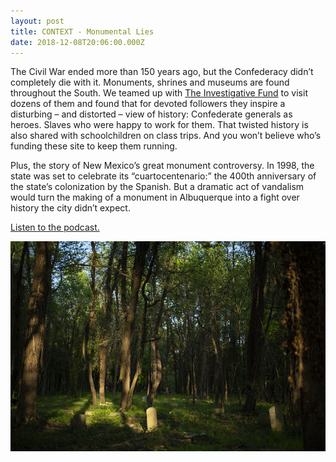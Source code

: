 ```yaml
---
layout: post
title: CONTEXT - Monumental Lies
date: 2018-12-08T20:06:00.000Z
---
```

The Civil War ended more than 150 years ago, but the Confederacy didn’t completely die with it. Monuments, shrines and museums are found throughout the South. We teamed up with [The Investigative Fund](https://www.theinvestigativefund.org/) to visit dozens of them and found that for devoted followers they inspire a disturbing – and distorted – view of history: Confederate generals as heroes. Slaves who were happy to work for them. That twisted history is also shared with schoolchildren on class trips. And you won’t believe who’s funding these site to keep them running.

Plus, the story of New Mexico’s great monument controversy. In 1998, the state was set to celebrate its “cuartocentenario:” the 400th anniversary of the state’s colonization by the Spanish. But a dramatic act of vandalism would turn the making of a monument in Albuquerque into a fight over history the city didn’t expect.

[Listen to the podcast.](https://www.revealnews.org/episodes/monumental-lies/)



![](/images/uploads/test.jpg)